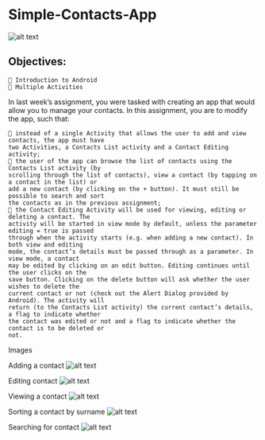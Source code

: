 # Simple-Contacts-App

![alt text](https://github.com/oJellyBean0/Simple-Contacts-App/blob/master/Screenshots/All%20contacts%20sorted%20by%20name.png)

## Objectives:

```
 Introduction to Android
 Multiple Activities
```

In last week’s assignment, you were tasked with creating an app that would allow you to manage
your contacts. In this assignment, you are to modify the app, such that:

```
 instead of a single Activity that allows the user to add and view contacts, the app must have
two Activities, a Contacts List activity and a Contact Editing activity;
 the user of the app can browse the list of contacts using the Contacts List activity (by
scrolling through the list of contacts), view a contact (by tapping on a contact in the list) or
add a new contact (by clicking on the + button). It must still be possible to search and sort
the contacts as in the previous assignment;
 the Contact Editing Activity will be used for viewing, editing or deleting a contact. The
activity will be started in view mode by default, unless the parameter editing = true is passed
through when the activity starts (e.g. when adding a new contact). In both view and editing
mode, the contact’s details must be passed through as a parameter. In view mode, a contact
may be edited by clicking on an edit button. Editing continues until the user clicks on the
save button. Clicking on the delete button will ask whether the user wishes to delete the
current contact or not (check out the Alert Dialog provided by Android). The activity will
return (to the Contacts List activity) the current contact’s details, a flag to indicate whether
the contact was edited or not and a flag to indicate whether the contact is to be deleted or
not.
```

Images

Adding a contact
![alt text](https://github.com/oJellyBean0/Simple-Contacts-App/blob/master/Screenshots/Adding%20a%20contact.png)

Editing contact
![alt text](https://github.com/oJellyBean0/Simple-Contacts-App/blob/master/Screenshots/Editing%20a%20contact.png)

Viewing a contact
![alt text](https://github.com/oJellyBean0/Simple-Contacts-App/blob/master/Screenshots/Viewing%20a%20contact.png)

Sorting a contact by surname
![alt text](https://github.com/oJellyBean0/Simple-Contacts-App/blob/master/Screenshots/Sorting%20contacts%20by%20surname.png)

Searching for contact
![alt text](https://github.com/oJellyBean0/Simple-Contacts-App/blob/master/Screenshots/Searching%20for%20a%20contact.png)
